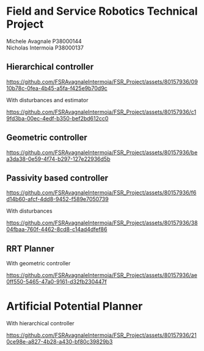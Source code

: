 # Field and Service Robotics Technical Project
Michele Avagnale P38000144 \
Nicholas Intermoia P38000137 

## Hierarchical controller

https://github.com/FSRAvagnaleIntermoia/FSR_Project/assets/80157936/0910b78c-0fea-4b45-a5fa-f425e9b70d9c

With disturbances and estimator

https://github.com/FSRAvagnaleIntermoia/FSR_Project/assets/80157936/c19fd3ba-00ec-4edf-b350-bef2bd612cc0

## Geometric controller

https://github.com/FSRAvagnaleIntermoia/FSR_Project/assets/80157936/bea3da38-0e59-4f74-b297-127e22936d5b

## Passivity based controller

https://github.com/FSRAvagnaleIntermoia/FSR_Project/assets/80157936/f6d14b60-afcf-4dd8-9452-f589e7050739

With disturbances

https://github.com/FSRAvagnaleIntermoia/FSR_Project/assets/80157936/3804fbaa-760f-4462-8cd8-c14ad4dfef86

## RRT Planner

With geometric controller

https://github.com/FSRAvagnaleIntermoia/FSR_Project/assets/80157936/ae0ff550-5465-47a0-9161-d32fb230447f

# Artificial Potential Planner 

With hierarchical controller

https://github.com/FSRAvagnaleIntermoia/FSR_Project/assets/80157936/210ce98e-a827-4b28-a430-bf80c39829b3




